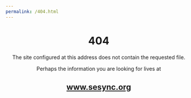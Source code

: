 ```yaml
---
permalink: /404.html
---
```


<h1 align="center">404</h1>

<p align="center">
The site configured at this address does not contain the requested file.
</p>

<p align="center">
Perhaps the information you are looking for lives at
</p>

<h2 align="center">
<a href="http://www.sesync.org">www.sesync.org</a>
</h2>
